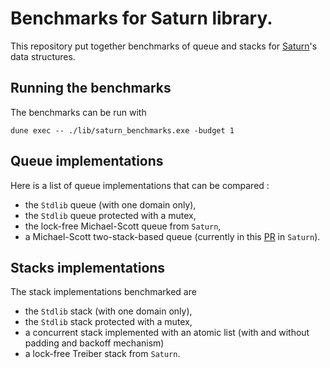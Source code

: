 # Benchmarks for Saturn library.
This repository put together benchmarks of queue and stacks for [Saturn](https://github.com/ocaml-multicore/saturn/)'s data structures. 

## Running the benchmarks

The benchmarks can be run with 
```
dune exec -- ./lib/saturn_benchmarks.exe -budget 1
```

## Queue implementations 
Here is a list of queue implementations that can be compared  :
- the `Stdlib` queue (with one domain only),
- the `Stdlib` queue protected with a mutex,
- the lock-free Michael-Scott queue from `Saturn`,
- a Michael-Scott two-stack-based queue (currently in this [PR](https://github.com/ocaml-multicore/saturn/pull/112) in `Saturn`).


## Stacks implementations
The stack implementations benchmarked are
- the `Stdlib` stack (with one domain only),
- the `Stdlib` stack protected with a mutex,
- a concurrent stack implemented with an atomic list (with and without padding and backoff mechanism)
- a lock-free Treiber stack from `Saturn`.
